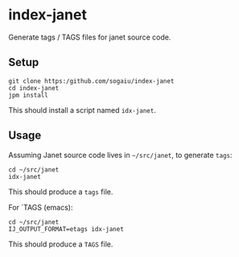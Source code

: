 # index-janet

Generate tags / TAGS files for janet source code.

## Setup

```
git clone https:/github.com/sogaiu/index-janet
cd index-janet
jpm install
```

This should install a script named `idx-janet`.

## Usage

Assuming Janet source code lives in `~/src/janet`, to
generate `tags`:

```
cd ~/src/janet
idx-janet
```

This should produce a `tags` file.

For `TAGS (emacs):

```
cd ~/src/janet
IJ_OUTPUT_FORMAT=etags idx-janet
```

This should produce a `TAGS` file.

